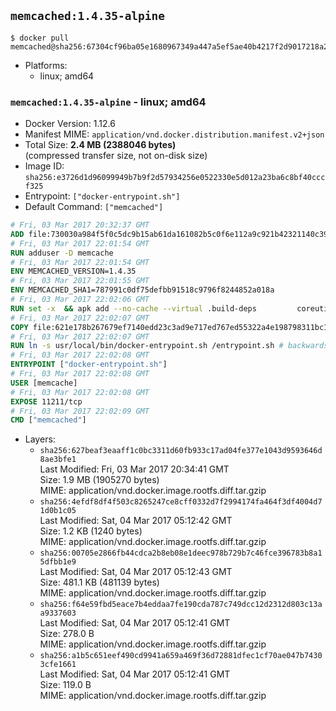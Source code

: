 ## `memcached:1.4.35-alpine`

```console
$ docker pull memcached@sha256:67304cf96ba05e1680967349a447a5ef5ae40b4217f2d9017218a21bdd24cd24
```

-	Platforms:
	-	linux; amd64

### `memcached:1.4.35-alpine` - linux; amd64

-	Docker Version: 1.12.6
-	Manifest MIME: `application/vnd.docker.distribution.manifest.v2+json`
-	Total Size: **2.4 MB (2388046 bytes)**  
	(compressed transfer size, not on-disk size)
-	Image ID: `sha256:e3726d1d96099949b7b9f2d57934256e0522330e5d012a23ba6c8bf40cccf325`
-	Entrypoint: `["docker-entrypoint.sh"]`
-	Default Command: `["memcached"]`

```dockerfile
# Fri, 03 Mar 2017 20:32:37 GMT
ADD file:730030a984f5f0c5dc9b15ab61da161082b5c0f6e112a9c921b42321140c3927 in / 
# Fri, 03 Mar 2017 22:01:54 GMT
RUN adduser -D memcache
# Fri, 03 Mar 2017 22:01:54 GMT
ENV MEMCACHED_VERSION=1.4.35
# Fri, 03 Mar 2017 22:01:55 GMT
ENV MEMCACHED_SHA1=787991c0df75defbb91518c9796f8244852a018a
# Fri, 03 Mar 2017 22:02:06 GMT
RUN set -x 	&& apk add --no-cache --virtual .build-deps 		coreutils 		dpkg-dev dpkg 		gcc 		libc-dev 		libevent-dev 		linux-headers 		make 		perl 		tar 	&& wget -O memcached.tar.gz "http://memcached.org/files/memcached-$MEMCACHED_VERSION.tar.gz" 	&& echo "$MEMCACHED_SHA1  memcached.tar.gz" | sha1sum -c - 	&& mkdir -p /usr/src/memcached 	&& tar -xzf memcached.tar.gz -C /usr/src/memcached --strip-components=1 	&& rm memcached.tar.gz 	&& cd /usr/src/memcached 	&& ./configure --build="$(dpkg-architecture --query DEB_BUILD_GNU_TYPE)" 	&& make -j "$(nproc)" 	&& make install 	&& cd / && rm -rf /usr/src/memcached 	&& runDeps="$( 		scanelf --needed --nobanner --recursive /usr/local 			| awk '{ gsub(/,/, "\nso:", $2); print "so:" $2 }' 			| sort -u 			| xargs -r apk info --installed 			| sort -u 	)" 	&& apk add --virtual .memcached-rundeps $runDeps 	&& apk del .build-deps
# Fri, 03 Mar 2017 22:02:07 GMT
COPY file:621e178b267679ef7140edd23c3ad9e717ed767ed55322a4e198798311bc1d36 in /usr/local/bin/ 
# Fri, 03 Mar 2017 22:02:07 GMT
RUN ln -s usr/local/bin/docker-entrypoint.sh /entrypoint.sh # backwards compat
# Fri, 03 Mar 2017 22:02:08 GMT
ENTRYPOINT ["docker-entrypoint.sh"]
# Fri, 03 Mar 2017 22:02:08 GMT
USER [memcache]
# Fri, 03 Mar 2017 22:02:08 GMT
EXPOSE 11211/tcp
# Fri, 03 Mar 2017 22:02:09 GMT
CMD ["memcached"]
```

-	Layers:
	-	`sha256:627beaf3eaaff1c0bc3311d60fb933c17ad04fe377e1043d9593646d8ae3bfe1`  
		Last Modified: Fri, 03 Mar 2017 20:34:41 GMT  
		Size: 1.9 MB (1905270 bytes)  
		MIME: application/vnd.docker.image.rootfs.diff.tar.gzip
	-	`sha256:4efdf8df4f503c8265247ce8cff0332d7f2994174fa464f3df4004d71d0b1c05`  
		Last Modified: Sat, 04 Mar 2017 05:12:42 GMT  
		Size: 1.2 KB (1240 bytes)  
		MIME: application/vnd.docker.image.rootfs.diff.tar.gzip
	-	`sha256:00705e2866fb44cdca2b8eb08e1deec978b729b7c46fce396783b8a15dfbb1e9`  
		Last Modified: Sat, 04 Mar 2017 05:12:43 GMT  
		Size: 481.1 KB (481139 bytes)  
		MIME: application/vnd.docker.image.rootfs.diff.tar.gzip
	-	`sha256:f64e59fbd5eace7b4eddaa7fe190cda787c749dcc12d2312d803c13aa9337603`  
		Last Modified: Sat, 04 Mar 2017 05:12:41 GMT  
		Size: 278.0 B  
		MIME: application/vnd.docker.image.rootfs.diff.tar.gzip
	-	`sha256:a1b5c651eef490cd9941a659a469f36d72881dfec1cf70ae047b74303cfe1661`  
		Last Modified: Sat, 04 Mar 2017 05:12:41 GMT  
		Size: 119.0 B  
		MIME: application/vnd.docker.image.rootfs.diff.tar.gzip
